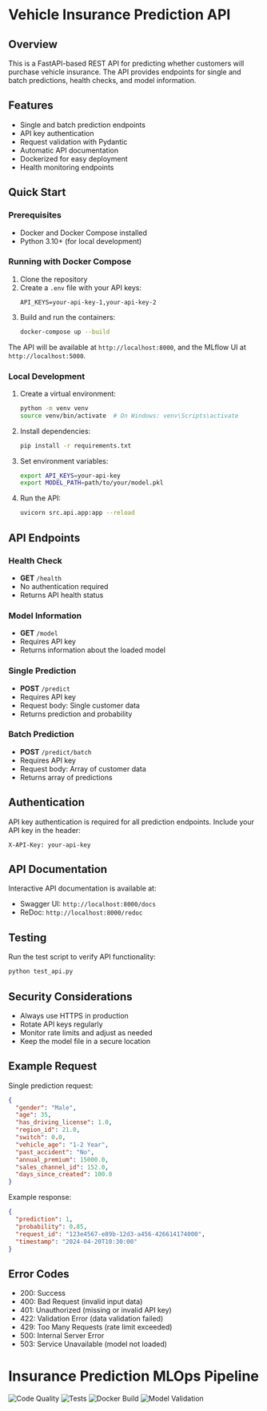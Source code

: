 # Vehicle Insurance Prediction API

## Overview

This is a FastAPI-based REST API for predicting whether customers will purchase vehicle insurance. The API provides endpoints for single and batch predictions, health checks, and model information.

## Features

- Single and batch prediction endpoints
- API key authentication
- Request validation with Pydantic
- Automatic API documentation
- Dockerized for easy deployment
- Health monitoring endpoints

## Quick Start

### Prerequisites

- Docker and Docker Compose installed
- Python 3.10+ (for local development)

### Running with Docker Compose

1. Clone the repository
2. Create a `.env` file with your API keys:
   ```
   API_KEYS=your-api-key-1,your-api-key-2
   ```
3. Build and run the containers:
   ```bash
   docker-compose up --build
   ```

The API will be available at `http://localhost:8000`, and the MLflow UI at `http://localhost:5000`.

### Local Development

1. Create a virtual environment:
   ```bash
   python -m venv venv
   source venv/bin/activate  # On Windows: venv\Scripts\activate
   ```

2. Install dependencies:
   ```bash
   pip install -r requirements.txt
   ```

3. Set environment variables:
   ```bash
   export API_KEYS=your-api-key
   export MODEL_PATH=path/to/your/model.pkl
   ```

4. Run the API:
   ```bash
   uvicorn src.api.app:app --reload
   ```

## API Endpoints

### Health Check
- **GET** `/health`
- No authentication required
- Returns API health status

### Model Information
- **GET** `/model`
- Requires API key
- Returns information about the loaded model

### Single Prediction
- **POST** `/predict`
- Requires API key
- Request body: Single customer data
- Returns prediction and probability

### Batch Prediction
- **POST** `/predict/batch`
- Requires API key
- Request body: Array of customer data
- Returns array of predictions

## Authentication

API key authentication is required for all prediction endpoints. Include your API key in the header:

```
X-API-Key: your-api-key
```

## API Documentation

Interactive API documentation is available at:
- Swagger UI: `http://localhost:8000/docs`
- ReDoc: `http://localhost:8000/redoc`

## Testing

Run the test script to verify API functionality:
```bash
python test_api.py
```

## Security Considerations

- Always use HTTPS in production
- Rotate API keys regularly
- Monitor rate limits and adjust as needed
- Keep the model file in a secure location

## Example Request

Single prediction request:
```json
{
  "gender": "Male",
  "age": 35,
  "has_driving_license": 1.0,
  "region_id": 21.0,
  "switch": 0.0,
  "vehicle_age": "1-2 Year",
  "past_accident": "No",
  "annual_premium": 15000.0,
  "sales_channel_id": 152.0,
  "days_since_created": 100.0
}
```

Example response:
```json
{
  "prediction": 1,
  "probability": 0.85,
  "request_id": "123e4567-e89b-12d3-a456-426614174000",
  "timestamp": "2024-04-20T10:30:00"
}
```

## Error Codes

- 200: Success
- 400: Bad Request (invalid input data)
- 401: Unauthorized (missing or invalid API key)
- 422: Validation Error (data validation failed)
- 429: Too Many Requests (rate limit exceeded)
- 500: Internal Server Error
- 503: Service Unavailable (model not loaded)

# Insurance Prediction MLOps Pipeline

![Code Quality](https://github.com/hamzaben404/insurance-prediction/actions/workflows/code-quality.yml/badge.svg)
![Tests](https://github.com/hamzaben404/insurance-prediction/actions/workflows/test.yml/badge.svg)
![Docker Build](https://github.com/hamzaben404/insurance-prediction/actions/workflows/docker-build.yml/badge.svg)
![Model Validation](https://github.com/hamzaben404/insurance-prediction/actions/workflows/model-validation.yml/badge.svg)
